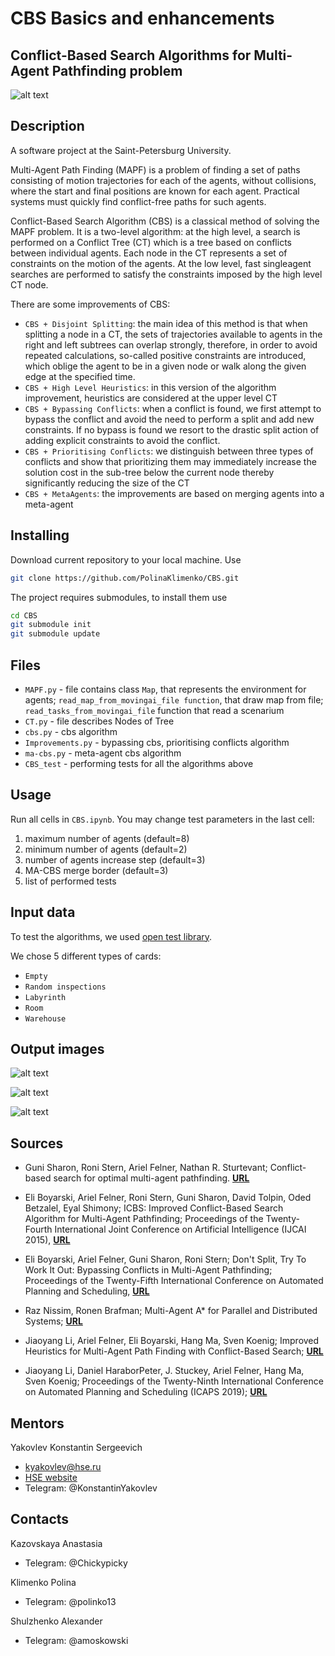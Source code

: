 # CBS Basics and enhancements
## Conflict-Based Search Algorithms for Multi-Agent Pathfinding problem

![alt text](images/Pic1.png)

## Description

A software project at the Saint-Petersburg University. 

Multi-Agent Path Finding (MAPF) is a problem of finding a set of paths consisting of motion trajectories for each of the agents, without collisions, where the start and final positions are known for each agent. Practical systems must quickly find conflict-free paths for such agents.

Conflict-Based Search Algorithm (CBS) is a classical method of solving the MAPF problem. It is a two-level algorithm: at the high level, a search is performed on a Conflict
Tree (CT) which is a tree based on conflicts between individual agents. Each node in the CT represents a set of constraints on the motion of the agents. At the low level, fast singleagent searches are performed to satisfy the constraints imposed by the high level CT node.

There are some improvements of CBS:
- `CBS + Disjoint Splitting`: the main idea of this method is that when splitting a node in a CT, the sets of trajectories available to agents in the right and left subtrees can overlap strongly, therefore, in order to avoid repeated calculations, so-called positive constraints are introduced, which oblige the agent to be in a given node or walk along the given edge at the specified time.
- `CBS + High Level Heuristics`: in this version of the algorithm improvement, heuristics are considered at the upper level CT
- `CBS + Bypassing Conflicts`: when a conflict is found, we first attempt to bypass the conflict and avoid the need to perform a split and add new constraints. If no bypass is found we resort to the drastic split action of adding explicit constraints to avoid the conflict.
- `CBS + Prioritising Conflicts`: we distinguish between three types of conflicts and show that prioritizing them may immediately increase the solution cost in the sub-tree below the current node thereby significantly reducing the size of the CT
- `CBS + MetaAgents`:  the improvements are based on merging agents into a meta-agent
 


## Installing

Download current repository to your local machine. Use

```bash
git clone https://github.com/PolinaKlimenko/CBS.git
```

The project requires submodules, to install them use

```bash
cd CBS
git submodule init
git submodule update
```
## Files

- `MAPF.py` - file contains class `Map`, that represents the environment for agents; `read_map_from_movingai_file function`, that draw map from file; `read_tasks_from_movingai_file` function that read a scenarium
- `CT.py` - file describes Nodes of Tree
- `cbs.py` - cbs algorithm
- `Improvements.py` - bypassing cbs, prioritising conflicts algorithm
- `ma-cbs.py` - meta-agent cbs algorithm
- `CBS_test` - performing tests for all the algorithms above


## Usage

Run all cells in ```CBS.ipynb```. You may change test parameters in the last cell:
1) maximum number of agents (default=8)
2) minimum number of agents (default=2)
3) number of agents increase step (default=3)
4) MA-CBS merge border (default=3)
5) list of performed tests

## Input data

To test the algorithms,  we used [open test library](https://movingai.com/benchmarks/mapf/index.html).

We chose 5 different types of cards:
- `Empty`
- `Random inspections`
- `Labyrinth`
- `Room`
- `Warehouse`

## Output images

![alt text](images/Pic2.png)

![alt text](images/img2_0_0.png)

![alt text](images/img8_2_1.png)

## Sources
- Guni Sharon, Roni Stern, Ariel Felner, Nathan R. Sturtevant; Conflict-based search for optimal multi-agent pathfinding. [**URL**](https://www.bgu.ac.il/~felner/2015/CBSjur.pdf)

- Eli Boyarski, Ariel Felner, Roni Stern, Guni Sharon, David Tolpin, Oded Betzalel, Eyal Shimony; ICBS: Improved Conflict-Based Search Algorithm for Multi-Agent Pathfinding; Proceedings of the Twenty-Fourth International Joint Conference on Artificial Intelligence (IJCAI 2015), [**URL**](https://www.ijcai.org/Proceedings/15/Papers/110.pdf)
		
- Eli Boyarski, Ariel Felner, Guni Sharon, Roni Stern; Don't Split, Try To Work It Out: Bypassing Conflicts in Multi-Agent Pathfinding; Proceedings of the Twenty-Fifth International Conference on Automated Planning and Scheduling, [**URL**](https://ojs.aaai.org/index.php/ICAPS/article/view/13725)
- Raz Nissim, Ronen Brafman; Multi-Agent A* for Parallel and Distributed Systems; [**URL**](http://citeseerx.ist.psu.edu/viewdoc/download?doi=10.1.1.365.7765&rep=rep1&type=pdf)
- Jiaoyang Li, Ariel Felner, Eli Boyarski, Hang Ma, Sven Koenig; Improved Heuristics for Multi-Agent Path Finding with Conflict-Based Search; [**URL**](https://www2.cs.sfu.ca/~hangma/pub/ijcai19.pdf)
- Jiaoyang Li, Daniel HaraborPeter, J. Stuckey, Ariel Felner, Hang Ma, Sven Koenig; Proceedings of the Twenty-Ninth International Conference on Automated Planning and Scheduling (ICAPS 2019); [**URL**](https://ojs.aaai.org/index.php/ICAPS/article/view/3487/3355)

## Mentors

Yakovlev Konstantin Sergeevich

- kyakovlev@hse.ru
- [HSE website](https://www.hse.ru/staff/yakovlev-ks)
- Telegram: @KonstantinYakovlev

## Contacts

Kazovskaya Anastasia

- Telegram: @Chickypicky

Klimenko Polina

- Telegram: @polinko13

Shulzhenko Alexander

- Telegram: @amoskowski

